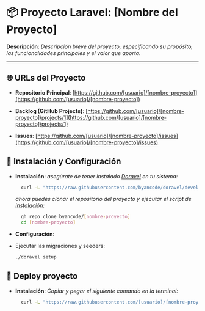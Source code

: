 # 📦 Proyecto Laravel: [Nombre del Proyecto]

**Descripción**:
_Descripción breve del proyecto, especificando su propósito, las funcionalidades principales y el valor que aporta._

---

## 🌐 URLs del Proyecto

- **Repositorio Principal**:
  [https://github.com/[usuario]/[nombre-proyecto]](https://github.com/[usuario]/[nombre-proyecto])

- **Backlog (GitHub Projects)**:
  [https://github.com/[usuario]/[nombre-proyecto]/projects/1](https://github.com/[usuario]/[nombre-proyecto]/projects/1)

- **Issues**:
  [https://github.com/[usuario]/[nombre-proyecto]/issues](https://github.com/[usuario]/[nombre-proyecto]/issues)

## 🔧 Instalación y Configuración

- **Instalación**:
  _asegúrate de tener instalado [Doravel](https://github.com/byancode/doravel) en tu sistema:_
  ```bash
    curl -L "https://raw.githubusercontent.com/byancode/doravel/develop/scripts/install" | bash
  ```
  _ahora puedes clonar el repositorio del proyecto y ejecutar el script de instalación:_
  ```bash
    gh repo clone byancode/[nombre-proyecto]
    cd [nombre-proyecto]
  ```

- **Configuración**:
- Ejecutar las migraciones y seeders:
  ```bash
  ./doravel setup
  ```

## 🚀 Deploy proyecto

- **Instalación**:
  _Copiar y pegar el siguiente comando en la terminal:_
  ```bash
    curl -L "https://raw.githubusercontent.com/[usuario]/[nombre-proyecto]/main/deploy" | bash
  ```